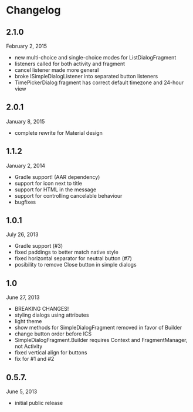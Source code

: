 # Changelog

## 2.1.0

February 2, 2015

 - new multi-choice and single-choice modes for ListDialogFragment
 - listeners called for both activity and fragment
 - cancel listener made more general
 - broke ISimpleDialogListener into separated button listeners
 - TimePickerDialog fragment has correct default timezone and 24-hour view

## 2.0.1

January 8, 2015

- complete rewrite for Material design

## 1.1.2

January 2, 2014

 - Gradle support! (AAR dependency)
 - support for icon next to title
 - support for HTML in the message
 - support for controlling cancelable behaviour
 - bugfixes

## 1.0.1

July 26, 2013

 - Gradle support (#3)
 - fixed paddings to better match native style
 - fixed horizontal separator for neutral button (#7)
 - posibility to remove Close button in simple dialogs

## 1.0

June 27, 2013

 - BREAKING CHANGES!
 - styling dialogs using attributes
 - light theme
 - show methods for SimpleDialogFragment removed in favor of Builder
 - change button order before ICS
 - SimpleDialogFragment.Builder requires Context and FragmentManager, not Activity
 - fixed vertical align for buttons
 - fix for #1 and #2

## 0.5.7.

June 5, 2013

 - initial public release
